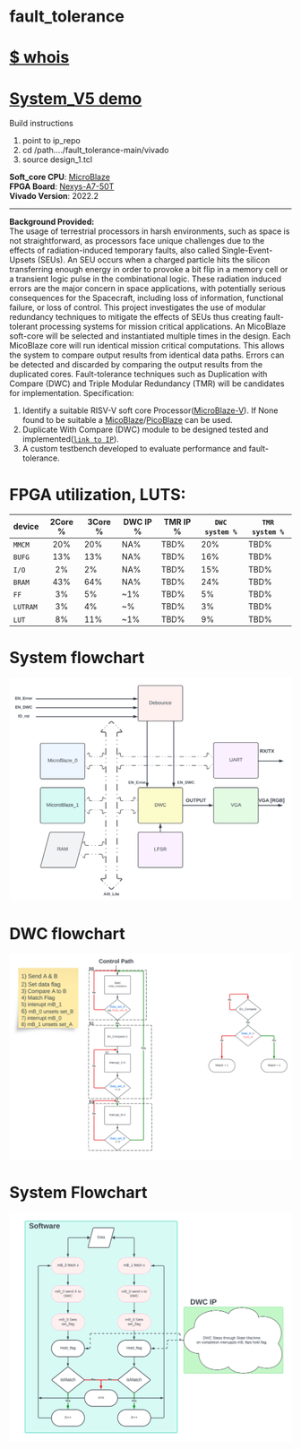 # fault_tolerance
# [$ whois](https://www.brennan.gg/)

# **[System_V5 demo](https://youtu.be/sJcxpZKU-E0)**  

Build instructions    
1) point to ip_repo
2) cd /path..../fault_tolerance-main/vivado
3) source design_1.tcl

**Soft_core CPU**: [MicroBlaze](https://www.xilinx.com/products/design-tools/microblaze.html)  
**FPGA Board**: [Nexys-A7-50T](https://www.xilinx.com/support/university/xup-boards/DigilentNexysA7.html)  
**Vivado Version**: 2022.2

---

**Background Provided:**   
The usage of terrestrial processors in harsh environments, such as space is not straightforward, as processors face unique challenges due to the effects of radiation-induced temporary faults, also called Single-Event-Upsets (SEUs). An SEU occurs when a charged particle hits the silicon transferring enough energy in order to provoke a bit flip in a memory cell or a transient logic pulse in the combinational logic. These radiation induced errors are the major concern in space applications, with potentially serious consequences for the Spacecraft, including loss of information, functional failure, or loss of control. This project investigates the use of modular redundancy techniques to mitigate the effects of SEUs thus creating fault-tolerant processing systems for mission critical applications. An MicoBlaze soft-core will be selected and instantiated multiple times in the design. Each MicoBlaze core will run identical mission critical computations. This allows the system to compare output results from identical data paths. Errors can be detected and discarded by comparing the output results from the duplicated cores. Fault-tolerance techniques such as Duplication with Compare (DWC) and Triple Modular Redundancy (TMR) will be candidates for implementation. Specification:

1. Identify a suitable RISV-V soft core Processor([MicroBlaze-V](https://www.xilinx.com/products/design-tools/microblaze-v.html#overview)). If None found to be suitable a [MicoBlaze](https://www.xilinx.com/products/design-tools/microblaze.html)/[PicoBlaze](https://www.xilinx.com/products/intellectual-property/picoblaze.html) can be used.
2. Duplicate With Compare (DWC) module to be designed tested and implemented([`link to IP`](https://github.com/Fuscior/fault_tolerance/tree/main/ip_repo/dwc_04_01_1_0)).
3. A custom testbench developed to evaluate performance and fault-tolerance.

# FPGA utilization, LUTS:  

|       device  |         2Core % |      3Core % |     DWC IP % |     TMR IP % | `DWC system %` | `TMR system %` |
| ------------- | :-------------: |------------- |------------- |------------- |------------- |------------- |
| `MMCM`  |                  20%  |         20%  |         NA%  |        TBD%  |        20%  |        TBD%  |
| `BUFG`  |                  13%  |         13%  |         NA%  |        TBD%  |        16%  |        TBD%  |
| `I/O`  |                    2%  |          2%  |         NA%  |        TBD%  |        15%  |        TBD%  |
| `BRAM`  |                  43%  |         64%  |         NA%  |        TBD%  |        24%  |        TBD%  |
| `FF`  |                     3%  |          5%  |         ~1%  |        TBD%  |         5%  |        TBD%  |
| `LUTRAM`  |                 3%  |          4%  |          ~%  |        TBD%  |         3%  |        TBD%  |
| `LUT`  |                    8%  |         11%  |         ~1%  |        TBD%  |         9%  |        TBD%  |

# System flowchart
![image](https://github.com/Fuscior/fault_tolerance/blob/main/docs/code/images/High_level_system_diagram.png)


# DWC flowchart  
![image](https://github.com/Fuscior/fault_tolerance/blob/main/docs/code/images/DWC_control_path.png)

# System Flowchart 
![image](https://github.com/Fuscior/fault_tolerance/blob/main/docs/code/images/High_level_System_flow.png)


